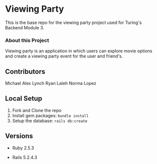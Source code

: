 # Viewing Party

This is the base repo for the viewing party project used for Turing's Backend Module 3.


### About this Project

Viewing party is an application in which users can explore movie options and create a viewing party event for the user and friend's.

## Contributors

Michael Alex Lynch
Ryan Laleh
Norma Lopez

## Local Setup

1. Fork and Clone the repo
2. Install gem packages: `bundle install`
3. Setup the database: `rails db:create`


## Versions

- Ruby 2.5.3

- Rails 5.2.4.3
